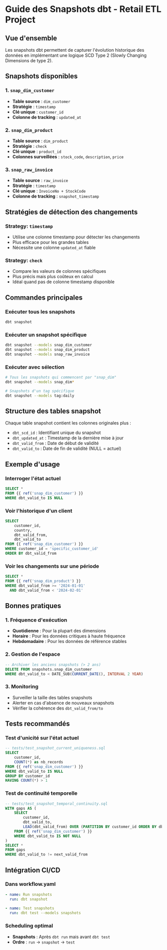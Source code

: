 # Guide des Snapshots dbt - Retail ETL Project

## Vue d'ensemble

Les snapshots dbt permettent de capturer l'évolution historique des données en implémentant une logique SCD Type 2 (Slowly Changing Dimensions de type 2).

## Snapshots disponibles

### 1. `snap_dim_customer`
- **Table source** : `dim_customer`
- **Stratégie** : `timestamp` 
- **Clé unique** : `customer_id`
- **Colonne de tracking** : `updated_at`

### 2. `snap_dim_product`
- **Table source** : `dim_product`
- **Stratégie** : `check`
- **Clé unique** : `product_id`
- **Colonnes surveillées** : `stock_code`, `description`, `price`

### 3. `snap_raw_invoice`
- **Table source** : `raw_invoice`
- **Stratégie** : `timestamp`
- **Clé unique** : `InvoiceNo + StockCode`
- **Colonne de tracking** : `snapshot_timestamp`

## Stratégies de détection des changements

### Strategy: `timestamp`
- Utilise une colonne timestamp pour détecter les changements
- Plus efficace pour les grandes tables
- Nécessite une colonne `updated_at` fiable

### Strategy: `check`
- Compare les valeurs de colonnes spécifiques
- Plus précis mais plus coûteux en calcul
- Idéal quand pas de colonne timestamp disponible

## Commandes principales

### Exécuter tous les snapshots
```bash
dbt snapshot
```

### Exécuter un snapshot spécifique
```bash
dbt snapshot --models snap_dim_customer
dbt snapshot --models snap_dim_product
dbt snapshot --models snap_raw_invoice
```

### Exécuter avec sélection
```bash
# Tous les snapshots qui commencent par "snap_dim"
dbt snapshot --models snap_dim*

# Snapshots d'un tag spécifique
dbt snapshot --models tag:daily
```

## Structure des tables snapshot

Chaque table snapshot contient les colonnes originales plus :

- `dbt_scd_id` : Identifiant unique du snapshot
- `dbt_updated_at` : Timestamp de la dernière mise à jour
- `dbt_valid_from` : Date de début de validité
- `dbt_valid_to` : Date de fin de validité (NULL = actuel)

## Exemple d'usage

### Interroger l'état actuel
```sql
SELECT *
FROM {{ ref('snap_dim_customer') }}
WHERE dbt_valid_to IS NULL
```

### Voir l'historique d'un client
```sql
SELECT 
    customer_id,
    country,
    dbt_valid_from,
    dbt_valid_to
FROM {{ ref('snap_dim_customer') }}
WHERE customer_id = 'specific_customer_id'
ORDER BY dbt_valid_from
```

### Voir les changements sur une période
```sql
SELECT *
FROM {{ ref('snap_dim_product') }}
WHERE dbt_valid_from >= '2024-01-01'
  AND dbt_valid_from < '2024-02-01'
```

## Bonnes pratiques

### 1. Fréquence d'exécution
- **Quotidienne** : Pour la plupart des dimensions
- **Horaire** : Pour les données critiques à haute fréquence
- **Hebdomadaire** : Pour les données de référence stables

### 2. Gestion de l'espace
```sql
-- Archiver les anciens snapshots (> 2 ans)
DELETE FROM snapshots.snap_dim_customer
WHERE dbt_valid_to < DATE_SUB(CURRENT_DATE(), INTERVAL 2 YEAR)
```

### 3. Monitoring
- Surveiller la taille des tables snapshots
- Alerter en cas d'absence de nouveaux snapshots
- Vérifier la cohérence des `dbt_valid_from/to`

## Tests recommandés

### Test d'unicité sur l'état actuel
```sql
-- tests/test_snapshot_current_uniqueness.sql
SELECT 
    customer_id,
    COUNT(*) as nb_records
FROM {{ ref('snap_dim_customer') }}
WHERE dbt_valid_to IS NULL
GROUP BY customer_id
HAVING COUNT(*) > 1
```

### Test de continuité temporelle
```sql
-- tests/test_snapshot_temporal_continuity.sql
WITH gaps AS (
    SELECT 
        customer_id,
        dbt_valid_to,
        LEAD(dbt_valid_from) OVER (PARTITION BY customer_id ORDER BY dbt_valid_from) as next_valid_from
    FROM {{ ref('snap_dim_customer') }}
    WHERE dbt_valid_to IS NOT NULL
)
SELECT *
FROM gaps
WHERE dbt_valid_to != next_valid_from
```

## Intégration CI/CD

### Dans workflow.yaml
```yaml
- name: Run snapshots
  run: dbt snapshot
  
- name: Test snapshots
  run: dbt test --models snapshots
```

### Scheduling optimal
- **Snapshots** : Après `dbt run` mais avant `dbt test`
- **Ordre** : `run` → `snapshot` → `test`